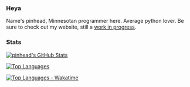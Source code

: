 ### Heya
Name's pinhead, Minnesotan programmer here. Average python lover. 
Be sure to check out my website, still a [work in progress](https://indev.pinhead.dev). 

### Stats

[![pinhead's GitHub Stats](https://github-readme-stats-pinhead-tf2a.vercel.app/api?username=pinhead-tf2&count_private=true&bg_color=1e1e2e&text_color=cdd6f4&icon_color=cba6f7&title_color=94e2d5)](https://github.com/anuraghazra/github-readme-stats)

[![Top Languages](https://github-readme-stats-pinhead-tf2.vercel.app/api/top-langs/?username=pinhead-tf2&layout=compact&show_icons=true&bg_color=1e1e2e&text_color=cdd6f4&icon_color=cba6f7&title_color=94e2d5)](https://github.com/anuraghazra/github-readme-stats)

[![Top Languages - Wakatime](https://github-readme-stats-pinhead-tf2.vercel.app/api/wakatime?username=pinheadtf2&layout=compact&bg_color=1e1e2e&text_color=cdd6f4&icon_color=cba6f7&title_color=94e2d5)](https://github.com/anuraghazra/github-readme-stats)

<!--
**pinhead-tf2/pinhead-tf2** is a ✨ _special_ ✨ repository because its `README.md` (this file) appears on your GitHub profile.

Here are some ideas to get you started:

- 🔭 I’m currently working on ...
- 🌱 I’m currently learning ...
- 👯 I’m looking to collaborate on ...
- 🤔 I’m looking for help with ...
- 💬 Ask me about ...
- 📫 How to reach me: ...
- 😄 Pronouns: ...
- ⚡ Fun fact: ...
-->
